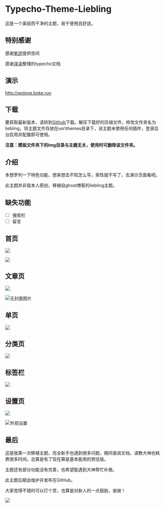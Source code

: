 # Typecho-Theme-Liebling
这是一个美丽而干净的主题，易于使用且舒适。

## 特别感谢

感谢[笔迹](https://www.penlogs.com/)提供空间

感谢[泽泽](https://www.qqdie.com/)整理的typecho文档

## 演示

http://wolone.boke.run

## 下载

要获取最新版本，请转到[Github](https://github.com/wolone/typecho-theme-liebling)下载。解压下载好的压缩文件，修改文件夹名为liebling，将主题文件存放在usr\themes目录下，该主题未使用任何插件，登录后台启用并配置即可使用。

**注意：模板文件夹下的img目录与主题无关，使用时可删除该文件夹。**

## 介绍

本想罗列一下特色功能，想来想去不知怎么写，索性就不写了，去演示页面看吧。

此主题并非我本人原创，移植自ghost博客的liebling主题。

## 缺失功能

- [ ] 搜索栏
- [ ] 留言

## 首页

![](img/首页.png)



![](img/首页暗色.png)

## 文章页

![](img/日志.png)

![无封面图片](img/无封面图片.png)

## 单页

![](img/关于.png)

## 分类页

![](img/分类.png)

## 标签栏

![](img/标签.png)

## 设置页

![](img/设置封面图片.png)

![外观设置](img/外观设置.png)

## 最后

这是我第一次移植主题，完全新手也遇到很多问题，期间查阅文档，请教大神也耗费很多时间。总算是有了现在算是基本能用的预览版。

主题还有部分功能没有完善，也希望能遇到大神帮忙补救。

此主题后期会维护并发布在GitHub。

大家觉得不错的可以打个赏，也算是对新人的一点鼓励，谢谢！

![](img/二维码.png)